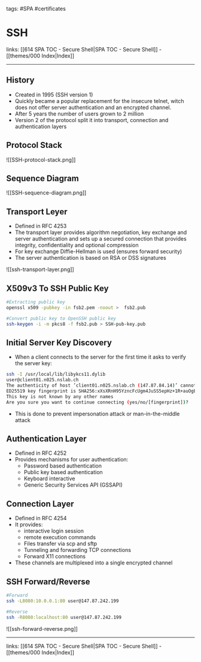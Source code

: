 tags: #SPA #certificates
 
# SSH

links: [[614 SPA TOC - Secure Shell|SPA TOC - Secure Shell]] - [[themes/000 Index|Index]]

---

## History

- Created in 1995 (SSH version 1)
- Quickly became a popular replacement for the insecure telnet, witch does not offer server authentication and an encrypted channel.
- After 5 years the number of users grown to 2 million
- Version 2 of the protocol split it into transport, connection and authentication layers

## Protocol Stack

![[SSH-protocol-stack.png]]

## Sequence Diagram

![[SSH-sequence-diagram.png]]

## Transport Leyer

- Defined in RFC 4253
- The transport layer provides algorithm negotiation, key exchange and server authentication and sets up a secured connection that provides integrity, confidentiality and optional compression
- For key exchange Diffie-Hellman is used (ensures forward security)
- The server authentication is based on RSA or DSS signatures

![[ssh-transport-layer.png]]

## X509v3 To SSH Public Key

``` bash
#Extracting public key
openssl x509 -pubkey -in fsb2.pem -noout >  fsb2.pub

#Convert public key to OpenSSH public key
ssh-keygen -i -m pkcs8 -f fsb2.pub > SSH-pub-key.pub
```

## Initial Server Key Discovery

- When a client connects to the server for the first time it asks to verify the server key:

``` bash
ssh -I /usr/local/lib/libykcs11.dylib
user@client01.n025.nslab.ch
The authenticity of host ’client01.n025.nslab.ch (147.87.84.14)’ cannot be established.
ED25519 key fingerprint is SHA256:xXsXRnH95YzncFcUgm4JuSS5epHz+1R+auOgBOLYkbU.
This key is not known by any other names
Are you sure you want to continue connecting (yes/no/[fingerprint])?
```

- This is done to prevent impersonation attack or man-in-the-middle attack

## Authentication Layer

- Defined in RFC 4252
- Provides mechanisms for user authentication:
	- Password based authentication
	- Public key based authentication
	- Keyboard interactive
	- Generic Security Services API (GSSAPI)

## Connection Layer

- Defined in RFC 4254
- It provides:
	- interactive login session
	- remote execution commands
	- Files transfer via scp and sftp
	- Tunneling and forwarding TCP connections
	- Forward X11 connections
- These channels are multiplexed into a single encrypted channel

## SSH Forward/Reverse

``` bash
#Forward
ssh -L8080:10.0.0.1:80 user@147.87.242.199

#Reverse
ssh -R8080:localhost:80 user@147.87.242.199
```

![[ssh-forward-reverse.png]]

---
links: [[614 SPA TOC - Secure Shell|SPA TOC - Secure Shell]] - [[themes/000 Index|Index]]